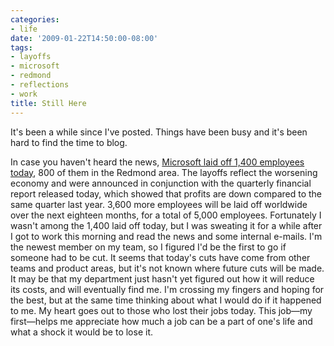 ```yaml
---
categories:
- life
date: '2009-01-22T14:50:00-08:00'
tags:
- layoffs
- microsoft
- redmond
- reflections
- work
title: Still Here
---
```


It's been a while since I've posted. Things have been busy and it's been hard to find the time to blog.

In case you haven't heard the news, [Microsoft laid off 1,400 employees today](https://www.nytimes.com/2009/01/23/technology/companies/23soft.html), 800 of them in the Redmond area. The layoffs reflect the worsening economy and were announced in conjunction with the quarterly financial report released today, which showed that profits are down compared to the same quarter last year. 3,600 more employees will be laid off worldwide over the next eighteen months, for a total of 5,000 employees. Fortunately I wasn't among the 1,400 laid off today, but I was sweating it for a while after I got to work this morning and read the news and some internal e-mails. I'm the newest member on my team, so I figured I'd be the first to go if someone had to be cut. It seems that today's cuts have come from other teams and product areas, but it's not known where future cuts will be made. It may be that my department just hasn't yet figured out how it will reduce its costs, and will eventually find me. I'm crossing my fingers and hoping for the best, but at the same time thinking about what I would do if it happened to me. My heart goes out to those who lost their jobs today. This job&mdash;my first&mdash;helps me appreciate how much a job can be a part of one's life and what a shock it would be to lose it.

